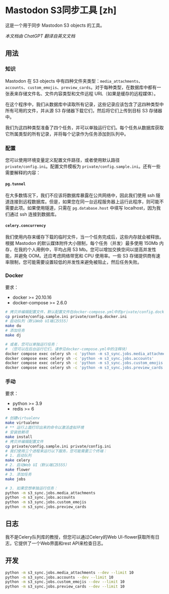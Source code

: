 # Mastodon S3同步工具 [zh]

这是一个用于同步 Mastodon S3 objects 的工具。

*本文档由 ChatGPT 翻译自英文文档*

## 用法

### 知识

Mastodon 在 S3 objects 中有四种文件夹类型：`media_attachments`、`accounts`、`custom_emojis`、`preview_cards`。对于每种类型，在数据库中都有一张表来存储文件名、文件内容类型和文件远程 URL（如果是缓存的远程媒体）。

在这个程序中，我们从数据库中读取所有记录，这些记录应该包含了这四种类型中所有可用的文件，并从源 S3 存储器下载它们，然后将它们上传到目标 S3 存储器中。

我们为这四种类型准备了四个任务，并可以单独运行它们。每个任务从数据库获取它所属类型的所有记录，并将每个记录作为任务添加到队列中。

### 配置

您可以使用环境变量定义配置文件路径，或者使用默认路径 `private/config.ini`。配置文件模板为 `private/config.sample.ini`。还有一些需要解释的内容：

#### `pg.tunnel`

在大多数情况下，我们不应该将数据库暴露在公共网络中，因此我们使用 ssh 隧道连接到远程数据库。但是，如果您在同一台远程服务器上运行此程序，则可能不需要此项。如果使用隧道，只需在 `pg.database.host` 中填写 localhost，因为我们通过 ssh 连接到数据库。

#### `celery.concurrency`

我们使用内存来缓存下载的临时文件，当一个任务完成后，这些内存就会被释放。根据 Mastodon 的默认媒体附件大小限制，每个任务（并发）最多使用 150Mb 内存，在我的个人用例中，平均占用 53 Mb。您可以增加交换空间以提高并发性能，并避免 OOM。还应考虑网络带宽和 CPU 使用率。一些 S3 存储提供商有速率限制，您可能需要设置较低的并发性来避免被阻止，然后任务失败。

### Docker

要求：

- docker >= 20.10.16
- docker-compose >= 2.6.0

```bash
# 拷贝并编辑配置文件，默认配置文件在docker-compose.yml中的private/config.docker.ini
cp private/config.sample.ini private/config.docker.ini
# 启动队列（默认Web UI端口5555）
make du
# 添加任务
make dj

# 或者，您可以单独运行任务：
# （您可以在后台运行它们，请参见docker-compose.yml中的注释块）
docker compose exec celery sh -c 'python -m s3_sync.jobs.media_attachments'
docker compose exec celery sh -c 'python -m s3_sync.jobs.accounts'
docker compose exec celery sh -c 'python -m s3_sync.jobs.custom_emojis'
docker compose exec celery sh -c 'python -m s3_sync.jobs.preview_cards'
```

### 手动

要求：

- python >= 3.9
- redis >= 6

```bash
# 创建virtualenv
make virtualenv
# ** 运行上面打印出来的命令以激活虚拟环境
# 安装依赖项
make install
# 拷贝并编辑配置文件
cp private/config.sample.ini private/config.ini
# 我们使用三个进程来运行以下服务，您可能需要三个终端：
# 1. 启动队列
make celery
# 2. 启动Web UI（默认端口5555）
make flower
# 3. 添加任务
make jobs

# 3. 如果您想单独运行任务：
python -m s3_sync.jobs.media_attachments
python -m s3_sync.jobs.accounts
python -m s3_sync.jobs.custom_emojis
python -m s3_sync.jobs.preview_cards
```

## 日志

我不是Celery队列库的教授，但您可以通过Celery的Web UI-flower获取所有日志，它提供了一个Web界面和rest API来检查日志。

## 开发

```bash
python -m s3_sync.jobs.media_attachments --dev --limit 10
python -m s3_sync.jobs.accounts --dev --limit 10
python -m s3_sync.jobs.custom_emojis --dev --limit 10
python -m s3_sync.jobs.preview_cards --dev --limit 10
```
